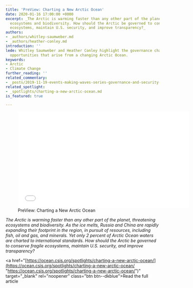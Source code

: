 ```yaml
---
title: 'PreView: Charting a New Arctic Ocean'
date: 2020-01-16 17:00:00 +0000
excerpt: _The Arctic is warming faster than any other part of the planet, threatening
  ecosystems and biodiversity. How should the Arctic be governed to conserve fragile
  ecosystems, maintain U.S. security, and improve transparency?_
authors:
- _authors/whitley-saumweber.md
- _authors/heather-conley.md
introduction: ''
lede: Whitley Saumweber and Heather Conley highlight the governance challenges and
  opportunities that arise from a changing Arctic Ocean.
keywords:
- Arctic
- Climate Change
further_reading: ''
related_commentary:
- _posts/2019-11-19-events-making-waves-series-governance-and-security-in-the-ocean-of-change.md
related_spotlight:
- _spotlights/charting-a-new-arctic-ocean.md
is_featured: true

---
```

<figure class="post-feature-video"> <div class="video-wrapper"><iframe width="560" height="315" src="[https://www.youtube.com/embed/c6RRT3YiOKo](https://www.youtube.com/embed/c6RRT3YiOKo "https://www.youtube.com/embed/c6RRT3YiOKo")" frameborder="0" allow="accelerometer; autoplay; encrypted-media; gyroscope; picture-in-picture" allowfullscreen></iframe></div> <figcaption class="img-caption">PreView: Charting a New Arctic Ocean</figcaption> </figure>

_The Arctic is warming faster than any other part of the planet, threatening ecosystems and biodiversity. As the ice melts, Russia and China are rapidly expanding their footprint in the region, in pursuit of resources, including fish, oil and gas, and minerals. Yet only 2 percent of Arctic Ocean waters are charted to international standards. How should the Arctic be governed to conserve fragile ecosystems, maintain U.S. security, and improve transparency?_

<a href="[https://ocean.csis.org/spotlights/charting-a-new-arctic-ocean/](https://ocean.csis.org/spotlights/charting-a-new-arctic-ocean/ "https://ocean.csis.org/spotlights/charting-a-new-arctic-ocean/")" target="_blank" rel="noopener" class="btn btn--dkblue">Read the full article <i class="icon-external"> </i></a>